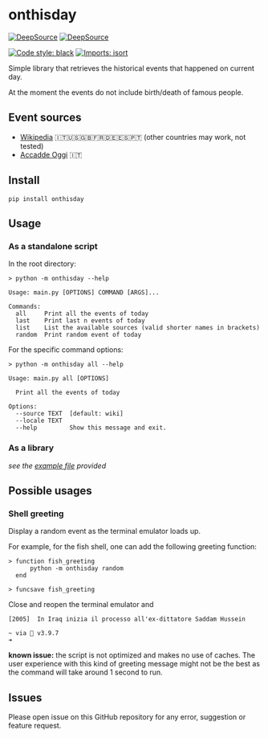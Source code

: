 # onthisday

[![DeepSource](https://deepsource.io/gh/bit97/onthisday.svg/?label=active+issues&token=kFcXBryjHHiGKQ6JebSE3hfw)](https://deepsource.io/gh/bit97/onthisday/?ref=repository-badge)
[![DeepSource](https://deepsource.io/gh/bit97/onthisday.svg/?label=resolved+issues&token=kFcXBryjHHiGKQ6JebSE3hfw)](https://deepsource.io/gh/bit97/onthisday/?ref=repository-badge)

[![Code style: black](https://img.shields.io/badge/code%20style-black-000000.svg)](https://github.com/psf/black)
[![Imports: isort](https://img.shields.io/badge/%20imports-isort-%231674b1?style=flat&labelColor=ef8336)](https://pycqa.github.io/isort/)

Simple library that retrieves the historical events that happened on current day.

At the moment the events do not include birth/death of famous people.

## Event sources
- [Wikipedia](https://www.wikipedia.org/) 🇮🇹🇺🇸🇬🇧🇫🇷🇩🇪🇪🇸🇵🇹 (other countries may work, not tested)
- [Accadde Oggi](https://www.accaddeoggi.it/) 🇮🇹

## Install
`pip install onthisday`

## Usage

### As a standalone script
In the root directory:

```
> python -m onthisday --help

Usage: main.py [OPTIONS] COMMAND [ARGS]...

Commands:
  all     Print all the events of today
  last    Print last n events of today
  list    List the available sources (valid shorter names in brackets)
  random  Print random event of today
```

For the specific command options:

```
> python -m onthisday all --help

Usage: main.py all [OPTIONS]

  Print all the events of today

Options:
  --source TEXT  [default: wiki]
  --locale TEXT
  --help         Show this message and exit.
```

### As a library
_see the [example file](example.py) provided_ 

## Possible usages

### Shell greeting
Display a random event as the terminal emulator loads up.

For example, for the fish shell, one can add the following greeting function:
```angular2html
> function fish_greeting
      python -m onthisday random
  end

> funcsave fish_greeting
```

Close and reopen the terminal emulator and
```angular2html
[2005]  In Iraq inizia il processo all'ex-dittatore Saddam Hussein

~ via 🐍 v3.9.7 
➜ 
```

**known issue:** the script is not optimized and makes no use of caches.
The user experience with this kind of greeting message might not be the best as the command will take around 1 second to run.

## Issues
Please open issue on this GitHub repository for any error, suggestion or feature request.
